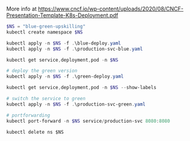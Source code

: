 More info at https://www.cncf.io/wp-content/uploads/2020/08/CNCF-Presentation-Template-K8s-Deployment.pdf

```powershell
$NS = "blue-green-upskilling"
kubectl create namespace $NS

kubectl apply -n $NS -f .\blue-deploy.yaml
kubectl apply -n $NS -f .\production-svc-blue.yaml

kubectl get service,deployment,pod -n $NS

# deploy the green version
kubectl apply -n $NS -f .\green-deploy.yaml

kubectl get service,deployment,pod -n $NS --show-labels

# switch the service to green
kubectl apply -n $NS -f .\production-svc-green.yaml

# portforwarding
kubectl port-forward -n $NS service/production-svc 8080:8080
```


```
kubectl delete ns $NS
```
